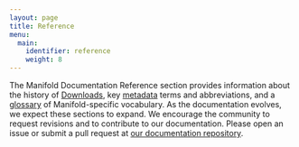 ```yaml
---
layout: page
title: Reference
menu:
  main:
    identifier: reference
    weight: 8
---
```


The Manifold Documentation Reference section provides information about the history of [Downloads](downloads.md), key [metadata](metadata.md) terms and abbreviations, and a [glossary](glossary.md) of Manifold-specific vocabulary. As the documentation evolves, we expect these sections to expand. We encourage the community to request revisions and to contribute to our documentation. Please open an issue or submit a pull request at [our documentation repository](https://github.com/ManifoldScholar/manifold-docs).
